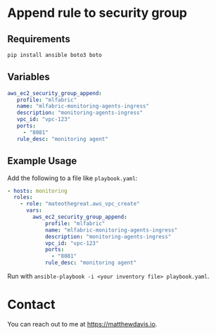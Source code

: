 # Append rule to security group

## Requirements

```bash
pip install ansible boto3 boto
```
## Variables

```yaml
aws_ec2_security_group_append:
   profile: "mlfabric"
   name: "mlfabric-monitoring-agents-ingress"
   description: "monitoring-agents-ingress"
   vpc_id: "vpc-123"
   ports:
     - "8081"
   rule_desc: "monitoring agent"
```

## Example Usage

Add the following to a file like `playbook.yaml`:

```yaml
- hosts: monitoring
  roles:
    - role: "mateothegreat.aws_vpc_create"
      vars:
        aws_ec2_security_group_append:
            profile: "mlfabric"
            name: "mlfabric-monitoring-agents-ingress"
            description: "monitoring-agents-ingress"
            vpc_id: "vpc-123"
            ports:
              - "8081"
            rule_desc: "monitoring agent"
```

Run with `ansible-playbook -i <your inventory file> playbook.yaml`.

# Contact

You can reach out to me at https://matthewdavis.io.
